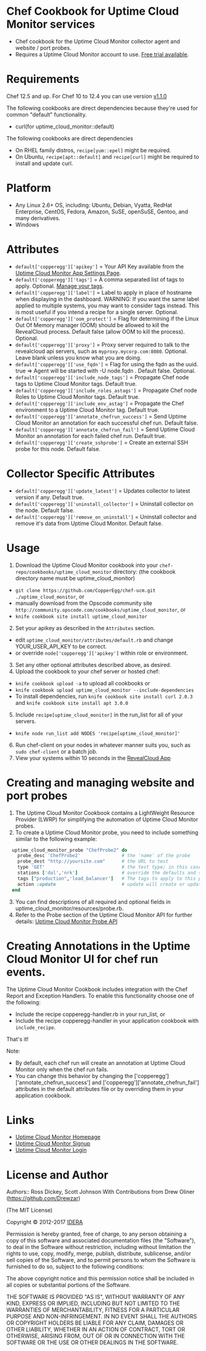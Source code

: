 Chef Cookbook for Uptime Cloud Monitor services
===========
* Chef cookbook for the Uptime Cloud Monitor collector agent and website / port probes.
* Requires a Uptime Cloud Monitor account to use.  [Free trial available](https://app.copperegg.com/signup).

Requirements
============
Chef 12.5 and up.
For Chef 10 to 12.4 you can use version [v1.1.0](https://github.com/CopperEgg/chef-copperegg/tree/v1.1.0)

The following cookbooks are direct dependencies because they're used for common "default" functionality.
* curl(for uptime_cloud_monitor::default)

The following cookbooks are direct dependencies
* On RHEL family distros, `recipe[yum::epel]` might be required.
* On Ubuntu, `recipe[apt::default]` and `recipe[curl]` might be required to install and update curl.

Platform
========
* Any Linux 2.6+ OS, including: Ubuntu, Debian, Vyatta, RedHat Enterprise, CentOS, Fedora, Amazon, SuSE, openSuSE, Gentoo, and many derivatives.
* Windows

Attributes
==========
* `default['copperegg']['apikey']` = Your API Key available from the [Uptime Cloud Monitor App Settings Page](https://app.copperegg.com/#settings/site).
* `default['copperegg']['tags']` = A comma separated list of tags to apply.  Optional.  [Manage your tags](https://app.copperegg.com/#revealcloud/tags).
* `default['copperegg']['label']` = Label to apply in place of hostname when displaying in the dashboard.  WARNING: If you want the same label applied to multiple systems, you may want to consider tags instead.  This is most useful if you intend a recipe for a single server.  Optional.
* `default['copperegg']['oom_protect']` = Flag for determining if the Linux Out Of Memory manager (OOM) should be allowed to kill the RevealCloud process. Default false (allow OOM to kill the process). Optional.
* `default['copperegg']['proxy']` = Proxy server required to talk to the revealcloud api servers, such as `myproxy.mycorp.com:8080`.  Optional.  Leave blank unless you know what you are doing.
* `default['copperegg']['use_fqdn']` = Flag for using the fqdn as the uuid. true  => Agent will be started with -U node.fqdn . Default false. Optional.
* `default['copperegg']['include_node_tags']` = Propagate Chef node tags to Uptime Cloud Monitor tags. Default true.
* `default['copperegg']['include_roles_astags']` = Propagate Chef node Roles to Uptime Cloud Monitor tags. Default true.
* `default['copperegg']['include_env_astag']` = Propagate the Chef environment to a Uptime Cloud Monitor tag. Default true.
* `default['copperegg']['annotate_chefrun_success']` = Send Uptime Cloud Monitor an annotation for each successful chef run. Default false.
* `default['copperegg']['annotate_chefrun_fail']` = Send Uptime Cloud Monitor an annotation for each failed chef run. Default true.
* `default['copperegg']['create_sshprobe']` = Create an external SSH probe for this node. Default false.

Collector Specific Attributes
==========
* `default['copperegg']['update_latest']` = Updates collector to latest version if any. Default true.
* `default['copperegg']['uninstall_collector']` = Uninstall collector on the node. Default false.
* `default['copperegg']['remove_on_uninstall']` = Uninstall collector and remove it's data from Uptime Cloud Monitor. Default false.

Usage
=====
1. Download the Uptime Cloud Monitor cookbook into your `chef-repo/cookbooks/uptime_cloud_monitor` directory: (the cookbook directory name must be uptime_cloud_monitor)
* `git clone https://github.com/CopperEgg/chef-ucm.git ./uptime_cloud_monitor`, or
*  manually download from the Opscode community site `http://community.opscode.com/cookbooks/uptime_cloud_monitor`, or
* `knife cookbook site install uptime_cloud_monitor`
2. Set your apikey as described in the `Attributes` section.
* edit `uptime_cloud_monitor/attributes/default.rb` and change YOUR_USER_API_KEY to be correct.
* or override `node['copperegg']['apikey']` within role or environment.
3. Set any other optional attributes described above, as desired.
4. Upload the cookbook to your chef server or hosted chef:
* `knife cookbook upload -a` to upload all cookbooks or
* `knife cookbook upload uptime_cloud_monitor --include-dependencies`
* To install dependencies, run `knife cookbook site install curl 2.0.3` and `knife cookbook site install apt 3.0.0`
5. Include `recipe[uptime_cloud_monitor]` in the run_list for all of your servers.
* `knife node run_list add NODES 'recipe[uptime_cloud_monitor]'`
6. Run chef-client on your nodes in whatever manner suits you, such as `sudo chef-client` or a batch job.
7. View your systems within 10 seconds in the [RevealCloud App](https://app.copperegg.com/#revealcloud/overview)


Creating and managing website and port probes
=====
1. The Uptime Cloud Monitor Cookbook contains a LightWeight Resource Provider (LWRP) for simplifying the automation of Uptime Cloud Monitor probes.
2. To create a Uptime Cloud Monitor probe, you need to include something similar to the following example:

```ruby
  uptime_cloud_monitor_probe "ChefProbe2" do
    probe_desc 'ChefProbe2'               # the 'name' of the probe
    probe_dest "http://yoursite.com"      # the URL to test
    type 'GET'                            # the test type; in this case, an HTTP GET request
    stations ['dal','nrk']                # override the defaults and specify testing from Dallas and Fremont
    tags ["production",'load_balancer']   # The tags to apply to this probe
    action :update                        # update will create or updatee
  end
```

3. You can find descriptions of all required and optional fields in uptime_cloud_monitor/resources/probe.rb.
4. Refer to the Probe section of the Uptime Cloud Monitor API for further details:  [Uptime Cloud Monitor Probe API](http://dev.copperegg.com/revealuptime/probes.html)


Creating Annotations in the Uptime Cloud Monitor UI for chef run events.
=====
The Uptime Cloud Monitor Cookbook includes integration with the Chef Report and Exception
Handlers. To enable this functionality choose one of the following:
* Include the recipe copperegg-handler.rb in your run_list, or
* Include the recipe copperegg-handler in your application cookbook with
`include_recipe`.

That's it!

Note:
* By default, each chef run will create an annotation at Uptime Cloud Monitor only when the chef run fails.
* You can change this behavior by changing the ['copperegg']['annotate_chefrun_success'] and ['copperegg']['annotate_chefrun_fail'] attributes in the default attributes file or by overriding them in your application cookbook.


Links
=====
* [Uptime Cloud Monitor Homepage](https://www.idera.com/infrastructure-monitoring-as-a-service/)
* [Uptime Cloud Monitor Signup](https://app.copperegg.com/signup)
* [Uptime Cloud Monitor Login](https://app.copperegg.com/login)


License and Author
==================
Authors:: Ross Dickey, Scott Johnson
With Contributions from Drew Oliner (https://github.com/Drewzar)

(The MIT License)

Copyright © 2012-2017 [IDERA](http://idera.com)

Permission is hereby granted, free of charge, to any person obtaining a
copy of this software and associated documentation files (the "Software"),
to deal in the Software without restriction, including without
limitation the rights to use, copy, modify, merge, publish, distribute,
sublicense, and/or sell copies of the Software, and to permit persons
to whom the Software is furnished to do so, subject to the following conditions:

The above copyright notice and this permission notice shall be included
in all copies or substantial portions of the Software.

THE SOFTWARE IS PROVIDED "AS IS", WITHOUT WARRANTY OF ANY KIND, EXPRESS
OR IMPLIED, INCLUDING BUT NOT LIMITED TO THE WARRANTIES OF MERCHANTABILITY,
FITNESS FOR A PARTICULAR PURPOSE AND NON-INFRINGEMENT. IN NO EVENT SHALL
THE AUTHORS OR COPYRIGHT HOLDERS BE LIABLE FOR ANY CLAIM, DAMAGES OR
OTHER LIABILITY, WHETHER IN AN ACTION OF CONTRACT, TORT OR OTHERWISE,
ARISING FROM, OUT OF OR IN CONNECTION WITH THE SOFTWARE OR THE USE OR
OTHER DEALINGS IN THE SOFTWARE.
